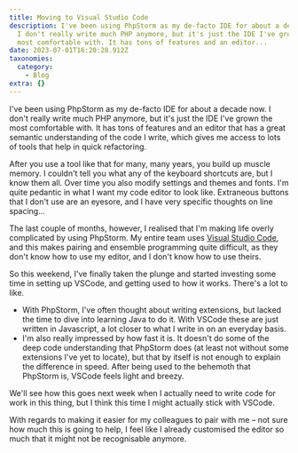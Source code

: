 ```yaml
---
title: Moving to Visual Studio Code
description: I've been using PhpStorm as my de-facto IDE for about a decade now.
  I don't really write much PHP anymore, but it's just the IDE I've grown the
  most comfortable with. It has tons of features and an editor...
date: 2023-07-01T16:20:28.912Z
taxonomies:
  category:
    - Blog
extra: {}
---
```

I've been using PhpStorm as my de-facto IDE for about a decade now. I don't really write much PHP anymore, but it's just the IDE I've grown the most comfortable with. It has tons of features and an editor that has a great semantic understanding of the code I write, which gives me access to lots of tools that help in quick refactoring.

After you use a tool like that for many, many years, you build up muscle memory. I couldn't tell you what any of the keyboard shortcuts are, but I know them all. Over time you also modify settings and themes and fonts. I'm quite pedantic in what I want my code editor to look like. Extraneous buttons that I don't use are an eyesore, and I have very specific thoughts on line spacing...

The last couple of months, however, I realised that I'm making life overly complicated by using PhpStorm. My entire team uses [Visual Studio Code](https://code.visualstudio.com), and this makes pairing and ensemble programming quite difficult, as they don't know how to use my editor, and I don't know how to use theirs.

So this weekend, I've finally taken the plunge and started investing some time in setting up VSCode, and getting used to how it works. There's a lot to like. 

* With PhpStorm, I've often thought about writing extensions, but lacked the time to dive into learning Java to do it. With VSCode these are just written in Javascript, a lot closer to what I write in on an everyday basis.
* I'm also really impressed by how fast it is. It doesn't do some of the deep code understanding that PhpStorm does (at least not without some extensions I've yet to locate), but that by itself is not enough to explain the difference in speed. After being used to the behemoth that PhpStorm is, VSCode feels light and breezy.

We'll see how this goes next week when I actually need to write code for work in this thing, but I think this time I might actually stick with VSCode.

With regards to making it easier for my colleagues to pair with me – not sure how much this is going to help, I feel like I already customised the editor so much that it might not be recognisable anymore.
